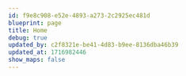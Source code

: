 ```yaml
---
id: f9e8c908-e52e-4893-a273-2c2925ec481d
blueprint: page
title: Home
debug: true
updated_by: c2f8321e-be41-4d83-b9ee-8136dba46b39
updated_at: 1716982446
show_maps: false
---
```

